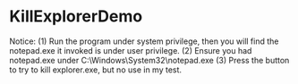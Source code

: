 # KillExplorerDemo

Notice:
(1) Run the program under system privilege, then you will find the notepad.exe it invoked is under user privilege.
(2) Ensure you had notepad.exe under C:\Windows\System32\notepad.exe
(3) Press the button to try to kill explorer.exe, but no use in my test.